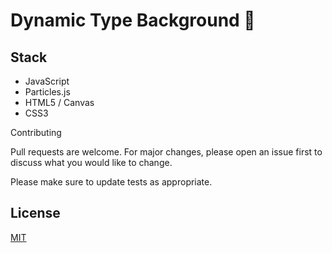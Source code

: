 # Dynamic Type Background 🚀


## Stack 

* JavaScript
* Particles.js
* HTML5 / Canvas
* CSS3


<p align="center>https://vincentgarreau.com/particles.js/</p>

## Contributing
Pull requests are welcome. For major changes, please open an issue first to discuss what you would like to change.

Please make sure to update tests as appropriate.

## License
[MIT](https://choosealicense.com/licenses/mit/)
